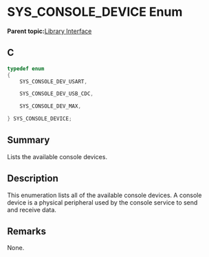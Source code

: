 # SYS\_CONSOLE\_DEVICE Enum

**Parent topic:**[Library Interface](GUID-4923B60C-900F-4BB5-91B7-CE4CA6ED4059.md)

## C

```c
typedef enum
{
    SYS_CONSOLE_DEV_USART,

    SYS_CONSOLE_DEV_USB_CDC,

    SYS_CONSOLE_DEV_MAX,

} SYS_CONSOLE_DEVICE;

```

## Summary

Lists the available console devices.

## Description

This enumeration lists all of the available console devices. A console<br />device is a physical peripheral used by the console service to send<br />and receive data.

## Remarks

None.

